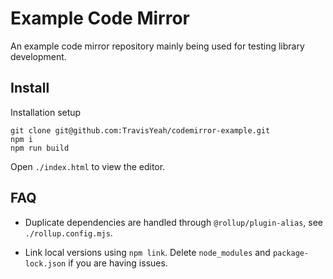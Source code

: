 # Example Code Mirror

An example code mirror repository mainly being used for testing library development.

## Install

Installation setup

```
git clone git@github.com:TravisYeah/codemirror-example.git
npm i
npm run build
```

Open `./index.html` to view the editor.

## FAQ

- Duplicate dependencies are handled through `@rollup/plugin-alias`, see `./rollup.config.mjs`.

- Link local versions using `npm link`. Delete `node_modules` and `package-lock.json` if you are having issues.

